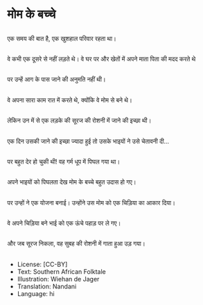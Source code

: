 # मोम के बच्चे

##
एक समय की बात है, एक खुशहाल परिवार रहता था।

##
वे कभी एक दूसरे से नहीं लड़ते थे। वे घर पर और खेतों में अपने माता पिता की मदद करते थे

##
पर उन्हें आग के पास जाने की अनुमति नहीं थी।

##
वे अपना सारा काम रात में करते थे, क्योंकि वे मोम से बने थे।

##
लेकिन उन में से एक लड़के की सूरज की रोशनी में जाने की इच्छा थी।

##
एक दिन उसकी जाने की इच्छा ज्यादा हुई तो उसके भाइयों ने उसे चेतावनी दी...

##
पर बहुत देर हो चुकी थी! वह गर्म धूप में पिघल गया था।

##
अपने भाइयों को पिघलता देख मोम के बच्चे बहुत उदास हो गए।

##
पर उन्हों ने एक योजना बनाई। उन्होंने उस मोम को एक चिड़िया का आकार दिया।

##
वे अपने चिड़िया बने भाई को एक ऊंचे पहाड़ पर ले गए।

##
और जब सूरज निकला, वह सुबह की रोशनी में गाता हुआ उड़ गया।

##
* License: [CC-BY]
* Text: Southern African Folktale
* Illustration: Wiehan de Jager
* Translation: Nandani
* Language: hi
